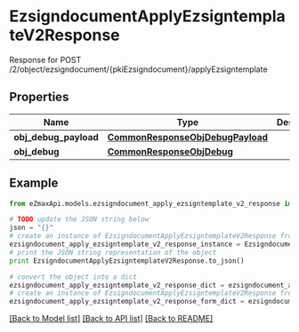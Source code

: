 # EzsigndocumentApplyEzsigntemplateV2Response

Response for POST /2/object/ezsigndocument/{pkiEzsigndocument}/applyEzsigntemplate

## Properties

Name | Type | Description | Notes
------------ | ------------- | ------------- | -------------
**obj_debug_payload** | [**CommonResponseObjDebugPayload**](CommonResponseObjDebugPayload.md) |  | 
**obj_debug** | [**CommonResponseObjDebug**](CommonResponseObjDebug.md) |  | [optional] 

## Example

```python
from eZmaxApi.models.ezsigndocument_apply_ezsigntemplate_v2_response import EzsigndocumentApplyEzsigntemplateV2Response

# TODO update the JSON string below
json = "{}"
# create an instance of EzsigndocumentApplyEzsigntemplateV2Response from a JSON string
ezsigndocument_apply_ezsigntemplate_v2_response_instance = EzsigndocumentApplyEzsigntemplateV2Response.from_json(json)
# print the JSON string representation of the object
print EzsigndocumentApplyEzsigntemplateV2Response.to_json()

# convert the object into a dict
ezsigndocument_apply_ezsigntemplate_v2_response_dict = ezsigndocument_apply_ezsigntemplate_v2_response_instance.to_dict()
# create an instance of EzsigndocumentApplyEzsigntemplateV2Response from a dict
ezsigndocument_apply_ezsigntemplate_v2_response_form_dict = ezsigndocument_apply_ezsigntemplate_v2_response.from_dict(ezsigndocument_apply_ezsigntemplate_v2_response_dict)
```
[[Back to Model list]](../README.md#documentation-for-models) [[Back to API list]](../README.md#documentation-for-api-endpoints) [[Back to README]](../README.md)


